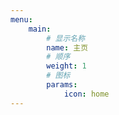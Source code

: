 ```yaml
---
menu:
    main:
        # 显示名称
        name: 主页
        # 顺序
        weight: 1
        # 图标
        params:
            icon: home
---
```

